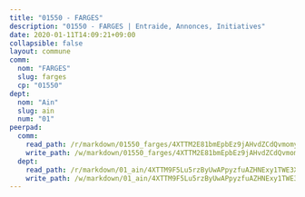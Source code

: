 ```yaml
---
title: "01550 - FARGES"
description: "01550 - FARGES | Entraide, Annonces, Initiatives"
date: 2020-01-11T14:09:21+09:00
collapsible: false
layout: commune
comm:
  nom: "FARGES"
  slug: farges
  cp: "01550"
dept:
  nom: "Ain"
  slug: ain
  num: "01"
peerpad:
  comm:
    read_path: /r/markdown/01550_farges/4XTTM2E81bmEpbEz9jAHvdZCdQvmomyCi52ma5Rf5a6jVFUEb
    write_path: /w/markdown/01550_farges/4XTTM2E81bmEpbEz9jAHvdZCdQvmomyCi52ma5Rf5a6jVFUEb-K3TgTyPUZtgpHJoz5yWMo76qPJUBVtAnCb3yqVMmsDtNhXXBAKEZs1RkfPWtpuLzki6vC1sozSuA7ci5BzrBYiGPDBxJUYamLhWTLQAeo3LwJRWYH5Le68GdYSPxrKHeTwq1UNvb
  dept:
    read_path: /r/markdown/01_ain/4XTTM9F5Lu5rzByUwAPpyzfuAZHNExy1TWE3X3wiTrPFfiAJr
    write_path: /w/markdown/01_ain/4XTTM9F5Lu5rzByUwAPpyzfuAZHNExy1TWE3X3wiTrPFfiAJr-K3TgUnxzeFoJA4CB58vXNvKXURJneTNZHUsypAQGicGiZu7AS2sPbjspGpj7s3MmMv58YhkLaSUMQMHaiKAfoMv6wF36Urxbqqh8MmnXpnKkbVhnAishABEkMRAiyAt8GGJ1Jer2
---
```


